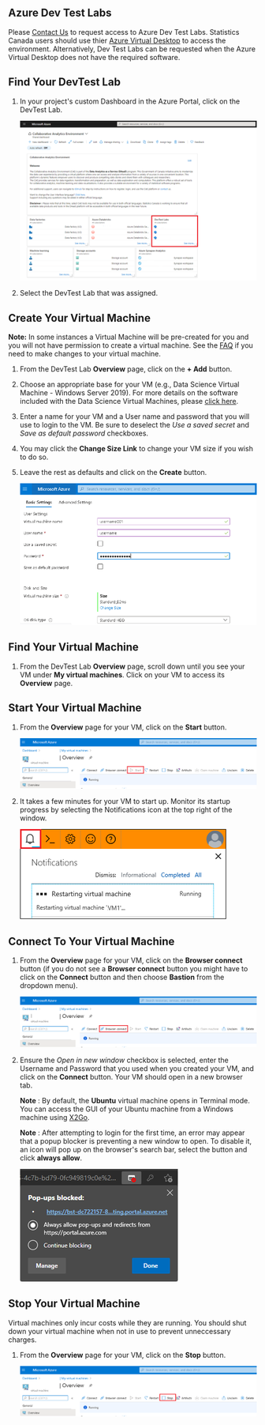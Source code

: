 ## Azure Dev Test Labs
 
Please [Contact Us](ContactUs.md) to request access to Azure Dev Test Labs. Statistics Canada users should use thier [Azure Virtual Desktop](AVD.md) to access the environment. Alternatively, Dev Test Labs can be requested when the Azure Virtual Desktop does not have the required software.


## Find Your DevTest Lab
1. In your project's custom Dashboard in the Azure Portal, click on the DevTest Lab.    

    ![Access DevTest Lab](images/newAccessDTL.png)  

2. Select the DevTest Lab that was assigned.
 
## Create Your Virtual Machine
**Note:** In some instances a Virtual Machine will be pre-created for you and you will not have permission to create a virtual machine. See the [FAQ](FAQ.md) if you need to make changes to your virtual machine.  

1. From the DevTest Lab **Overview** page, click on the **+ Add** button.  

2. Choose an appropriate base for your VM (e.g., Data Science Virtual Machine - Windows Server 2019). For more details on the software included with the Data Science Virtual Machines, please [click here](https://docs.microsoft.com/en-us/azure/machine-learning/data-science-virtual-machine/tools-included).  

3. Enter a name for your VM and a User name and password that you will use to login to the VM. Be sure to deselect the *Use a saved secret* and *Save as default password* checkboxes.

4. You may click the **Change Size Link** to change your VM size if you wish to do so.

5. Leave the rest as defaults and click on the **Create** button.    

    ![Enter New VM Details](images/EnterNewVMDetails.png)  


## Find Your Virtual Machine

1. From the DevTest Lab **Overview** page, scroll down until you see your VM under **My virtual machines**. Click on your VM to access its **Overview** page.  

## Start Your Virtual Machine

1. From the **Overview** page for your VM, click on the **Start** button.  

    ![VM Start Button](images/VMStartButton.png)  

2. It takes a few minutes for your VM to start up. Monitor its startup progress by selecting the Notifications icon at the top right of the window.   

    ![Start Notification](images/VMRestartNotification.png)  

## Connect To Your Virtual Machine

1. From the **Overview** page for your VM, click on the **Browser connect** button (if you do not see a **Browser connect** button you might have to click on the **Connect** button and then choose **Bastion** from the dropdown menu).

    ![Browser Connect Button](images/VMBrowserConnect.png)    

2. Ensure the *Open in new window* checkbox is selected, enter the Username and Password that you used when you created your VM, and click on the **Connect** button. Your VM should open in a new browser tab.

    **Note** : By default, the **Ubuntu** virtual machine opens in Terminal mode. You can access the GUI of your Ubuntu machine from a Windows machine using [X2Go](https://docs.microsoft.com/en-us/azure/machine-learning/data-science-virtual-machine/dsvm-ubuntu-intro#x2go).

    **Note** : After attempting to login for the first time, an error may appear that a popup blocker is preventing a new window to open. To disable it, an icon will pop up on the browser's search bar, select the button and click **always allow**. 

    ![Allow PopUps](images/VMPopUp.png)

   
## Stop Your Virtual Machine

Virtual machines only incur costs while they are running. You should shut down your virtual machine when not in use to prevent unneccessary charges.

1. From the **Overview** page for your VM, click on the **Stop** button.  

    ![VM Stop Button](images/VMStopButton.png)  


